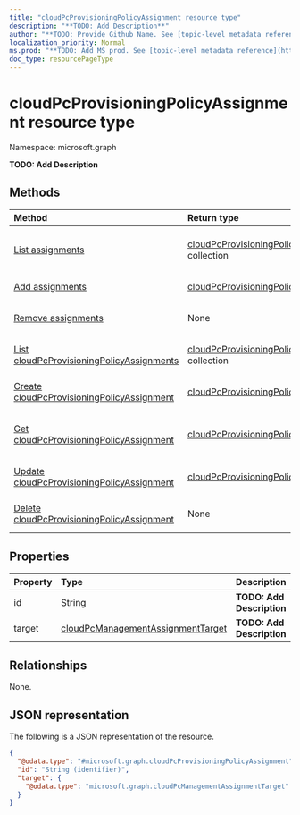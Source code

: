 ```yaml
---
title: "cloudPcProvisioningPolicyAssignment resource type"
description: "**TODO: Add Description**"
author: "**TODO: Provide Github Name. See [topic-level metadata reference](https://msgo.azurewebsites.net/add/document/guidelines/metadata.html#topic-level-metadata)**"
localization_priority: Normal
ms.prod: "**TODO: Add MS prod. See [topic-level metadata reference](https://msgo.azurewebsites.net/add/document/guidelines/metadata.html#topic-level-metadata)**"
doc_type: resourcePageType
---
```


# cloudPcProvisioningPolicyAssignment resource type

Namespace: microsoft.graph

**TODO: Add Description**

## Methods
|Method|Return type|Description|
|:---|:---|:---|
|[List assignments](../api/cloudpcprovisioningpolicy-list-assignments.md)|[cloudPcProvisioningPolicyAssignment](../resources/cloudpcprovisioningpolicyassignment.md) collection|Get the cloudPcProvisioningPolicyAssignment resources from the assignments navigation property.|
|[Add assignments](../api/cloudpcprovisioningpolicy-post-assignments.md)|[cloudPcProvisioningPolicyAssignment](../resources/cloudpcprovisioningpolicyassignment.md)|Add assignments by posting to the assignments collection.|
|[Remove assignments](../api/cloudpcprovisioningpolicy-delete-assignments.md)|None|Remove a [cloudPcProvisioningPolicyAssignment](../resources/cloudpcprovisioningpolicyassignment.md) object.|
|[List cloudPcProvisioningPolicyAssignments](../api/cloudpcprovisioningpolicyassignment-list.md)|[cloudPcProvisioningPolicyAssignment](../resources/cloudpcprovisioningpolicyassignment.md) collection|Get a list of the [cloudPcProvisioningPolicyAssignment](../resources/cloudpcprovisioningpolicyassignment.md) objects and their properties.|
|[Create cloudPcProvisioningPolicyAssignment](../api/cloudpcprovisioningpolicyassignment-create.md)|[cloudPcProvisioningPolicyAssignment](../resources/cloudpcprovisioningpolicyassignment.md)|Create a new [cloudPcProvisioningPolicyAssignment](../resources/cloudpcprovisioningpolicyassignment.md) object.|
|[Get cloudPcProvisioningPolicyAssignment](../api/cloudpcprovisioningpolicyassignment-get.md)|[cloudPcProvisioningPolicyAssignment](../resources/cloudpcprovisioningpolicyassignment.md)|Read the properties and relationships of a [cloudPcProvisioningPolicyAssignment](../resources/cloudpcprovisioningpolicyassignment.md) object.|
|[Update cloudPcProvisioningPolicyAssignment](../api/cloudpcprovisioningpolicyassignment-update.md)|[cloudPcProvisioningPolicyAssignment](../resources/cloudpcprovisioningpolicyassignment.md)|Update the properties of a [cloudPcProvisioningPolicyAssignment](../resources/cloudpcprovisioningpolicyassignment.md) object.|
|[Delete cloudPcProvisioningPolicyAssignment](../api/cloudpcprovisioningpolicyassignment-delete.md)|None|Deletes a [cloudPcProvisioningPolicyAssignment](../resources/cloudpcprovisioningpolicyassignment.md) object.|

## Properties
|Property|Type|Description|
|:---|:---|:---|
|id|String|**TODO: Add Description**|
|target|[cloudPcManagementAssignmentTarget](../resources/cloudpcmanagementassignmenttarget.md)|**TODO: Add Description**|

## Relationships
None.

## JSON representation
The following is a JSON representation of the resource.
<!-- {
  "blockType": "resource",
  "keyProperty": "id",
  "@odata.type": "microsoft.graph.cloudPcProvisioningPolicyAssignment",
  "baseType": "",
  "openType": false
}
-->
``` json
{
  "@odata.type": "#microsoft.graph.cloudPcProvisioningPolicyAssignment",
  "id": "String (identifier)",
  "target": {
    "@odata.type": "microsoft.graph.cloudPcManagementAssignmentTarget"
  }
}
```

